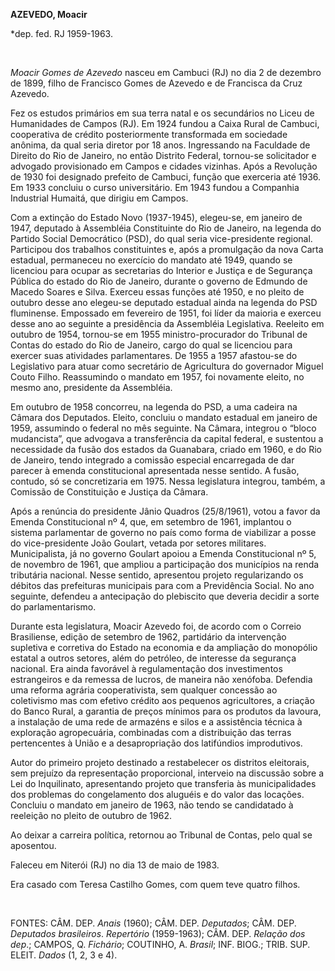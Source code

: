 **AZEVEDO, Moacir**

\*dep. fed. RJ 1959-1963.

 

*Moacir Gomes de Azevedo* nasceu em Cambuci (RJ) no dia 2 de dezembro de
1899, filho de Francisco Gomes de Azevedo e de Francisca da Cruz
Azevedo.

Fez os estudos primários em sua terra natal e os secundários no Liceu de
Humanidades de Campos (RJ). Em 1924 fundou a Caixa Rural de Cambuci,
cooperativa de crédito posteriormente transformada em sociedade anônima,
da qual seria diretor por 18 anos. Ingressando na Faculdade de Direito
do Rio de Janeiro, no então Distrito Federal, tornou-se solicitador e
advogado provisionado em Campos e cidades vizinhas. Após a Revolução de
1930 foi designado prefeito de Cambuci, função que exerceria até 1936.
Em 1933 concluiu o curso universitário. Em 1943 fundou a Companhia
Industrial Humaitá, que dirigiu em Campos.

Com a extinção do Estado Novo (1937-1945), elegeu-se, em janeiro de
1947, deputado à Assembléia Constituinte do Rio de Janeiro, na legenda
do Partido Social Democrático (PSD), do qual seria vice-presidente
regional. Participou dos trabalhos constituintes e, após a promulgação
da nova Carta estadual, permaneceu no exercício do mandato até 1949,
quando se licenciou para ocupar as secretarias do Interior e Justiça e
de Segurança Pública do estado do Rio de Janeiro, durante o governo de
Edmundo de Macedo Soares e Silva. Exerceu essas funções até 1950, e no
pleito de outubro desse ano elegeu-se deputado estadual ainda na legenda
do PSD fluminense. Empossado em fevereiro de 1951, foi líder da maioria
e exerceu desse ano ao seguinte a presidência da Assembléia Legislativa.
Reeleito em outubro de 1954, tornou-se em 1955 ministro-procurador do
Tribunal de Contas do estado do Rio de Janeiro, cargo do qual se
licenciou para exercer suas atividades parlamentares. De 1955 a 1957
afastou-se do Legislativo para atuar como secretário de Agricultura do
governador Miguel Couto Filho. Reassumindo o mandato em 1957, foi
novamente eleito, no mesmo ano, presidente da Assembléia.

Em outubro de 1958 concorreu, na legenda do PSD, a uma cadeira na Câmara
dos Deputados. Eleito, concluiu o mandato estadual em janeiro de 1959,
assumindo o federal no mês seguinte. Na Câmara, integrou o “bloco
mudancista”, que advogava a transferência da capital federal, e
sustentou a necessidade da fusão dos estados da Guanabara, criado em
1960, e do Rio de Janeiro, tendo integrado a comissão especial
encarregada de dar parecer à emenda constitucional apresentada nesse
sentido. A fusão, contudo, só se concretizaria em 1975. Nessa
legislatura integrou, também, a Comissão de Constituição e Justiça da
Câmara.

Após a renúncia do presidente Jânio Quadros (25/8/1961), votou a favor
da Emenda Constitucional nº 4, que, em setembro de 1961, implantou o
sistema parlamentar de governo no país como forma de viabilizar a posse
do vice-presidente João Goulart, vetada por setores militares.
Municipalista, já no governo Goulart apoiou a Emenda Constitucional nº
5, de novembro de 1961, que ampliou a participação dos municípios na
renda tributária nacional. Nesse sentido, apresentou projeto
regularizando os débitos das prefeituras municipais para com a
Previdência Social. No ano seguinte, defendeu a antecipação do
plebiscito que deveria decidir a sorte do parlamentarismo.

Durante esta legislatura, Moacir Azevedo foi, de acordo com o Correio
Brasiliense, edição de setembro de 1962, partidário da intervenção
supletiva e corretiva do Estado na economia e da ampliação do monopólio
estatal a outros setores, além do petróleo, de interesse da segurança
nacional. Era ainda favorável à regulamentação dos investimentos
estrangeiros e da remessa de lucros, de maneira não xenófoba. Defendia
uma reforma agrária cooperativista, sem qualquer concessão ao
coletivismo mas com efetivo crédito aos pequenos agricultores, a criação
do Banco Rural, a garantia de preços mínimos para os produtos da
lavoura, a instalação de uma rede de armazéns e silos e a assistência
técnica à exploração agropecuária, combinadas com a distribuição das
terras pertencentes à União e a desapropriação dos latifúndios
improdutivos.

Autor do primeiro projeto destinado a restabelecer os distritos
eleitorais, sem prejuízo da representação proporcional, interveio na
discussão sobre a Lei do Inquilinato, apresentando projeto que
transferia às municipalidades dos problemas do congelamento dos aluguéis
e do valor das locações. Concluiu o mandato em janeiro de 1963, não
tendo se candidatado à reeleição no pleito de outubro de 1962.

Ao deixar a carreira política, retornou ao Tribunal de Contas, pelo qual
se aposentou.

Faleceu em Niterói (RJ) no dia 13 de maio de 1983.

Era casado com Teresa Castilho Gomes, com quem teve quatro filhos.

 

FONTES: CÂM. DEP. *Anais* (1960); CÂM. DEP. *Deputados*; CÂM. DEP.
*Deputados* *brasileiros*. *Repertório* (1959-1963); CÂM. DEP. *Relação*
*dos dep*.; CAMPOS, Q. *Fichário*; COUTINHO, A. *Brasil*; INF. BIOG.;
TRIB. SUP. ELEIT. *Dados* (1, 2, 3 e 4).

 
